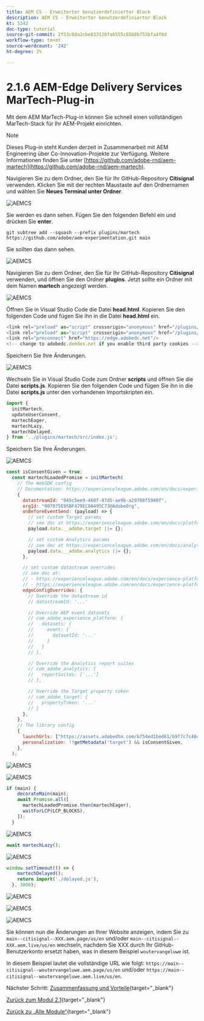 ```yaml
---
title: AEM CS - Erweiterter benutzerdefinierter Block
description: AEM CS - Erweiterter benutzerdefinierter Block
kt: 5342
doc-type: tutorial
source-git-commit: 2f53c8da2cbe833120fa6555c65b8b753bfa4f8d
workflow-type: tm+mt
source-wordcount: '242'
ht-degree: 2%

---
```


# 2.1.6 AEM-Edge Delivery Services MarTech-Plug-in

Mit dem AEM MarTech-Plug-in können Sie schnell einen vollständigen MarTech-Stack für Ihr AEM-Projekt einrichten.

>[!NOTE]
>
>Dieses Plug-in steht Kunden derzeit in Zusammenarbeit mit AEM Engineering über Co-Innovation-Projekte zur Verfügung. Weitere Informationen finden Sie unter [https://github.com/adobe-rnd/aem-martech](https://github.com/adobe-rnd/aem-martech).

Navigieren Sie zu dem Ordner, den Sie für Ihr GitHub-Repository **Citisignal** verwenden. Klicken Sie mit der rechten Maustaste auf den Ordnernamen und wählen Sie **Neues Terminal unter Ordner**.

![AEMCS](./images/mtplugin1.png)

Sie werden es dann sehen. Fügen Sie den folgenden Befehl ein und drücken Sie **enter**.

```
git subtree add --squash --prefix plugins/martech https://github.com/adobe/aem-experimentation.git main
```

Sie sollten das dann sehen.

![AEMCS](./images/mtplugin3.png)

Navigieren Sie zu dem Ordner, den Sie für Ihr GitHub-Repository **Citisignal** verwenden, und öffnen Sie den Ordner **plugins**. Jetzt sollte ein Ordner mit dem Namen **martech** angezeigt werden.

![AEMCS](./images/mtplugin4.png)


Öffnen Sie in Visual Studio Code die Datei **head.html**. Kopieren Sie den folgenden Code und fügen Sie ihn in die Datei **head.html** ein.

```javascript
<link rel="preload" as="script" crossorigin="anonymous" href="/plugins/martech/src/index.js"/>
<link rel="preload" as="script" crossorigin="anonymous" href="/plugins/martech/src/alloy.min.js"/>
<link rel="preconnect" href="https://edge.adobedc.net"/>
<!-- change to adobedc.demdex.net if you enable third party cookies -->
```

Speichern Sie Ihre Änderungen.

![AEMCS](./images/mtplugin5.png)

Wechseln Sie in Visual Studio Code zum Ordner **scripts** und öffnen Sie die Datei **scripts.js**. Kopieren Sie den folgenden Code und fügen Sie ihn in die Datei **scripts.js** unter den vorhandenen Importskripten ein.

```javascript
import {
  initMartech,
  updateUserConsent,
  martechEager,
  martechLazy,
  martechDelayed,
} from '../plugins/martech/src/index.js';
```

Speichern Sie Ihre Änderungen.

![AEMCS](./images/mtplugin6.png)

```javascript
const isConsentGiven = true;
  const martechLoadedPromise = initMartech(
    // The WebSDK config
    // Documentation: https://experienceleague.adobe.com/en/docs/experience-platform/web-sdk/commands/configure/overview#configure-js
    {
      datastreamId: "045c5ee9-468f-47d5-ae9b-a29788f5948f",
      orgId: "907075E95BF479EC0A495C73@AdobeOrg",
      onBeforeEventSend: (payload) => {
        // set custom Target params 
        // see doc at https://experienceleague.adobe.com/en/docs/platform-learn/migrate-target-to-websdk/send-parameters#parameter-mapping-summary
        payload.data.__adobe.target ||= {};

        // set custom Analytics params
        // see doc at https://experienceleague.adobe.com/en/docs/analytics/implementation/aep-edge/data-var-mapping
        payload.data.__adobe.analytics ||= {};
      },

      // set custom datastream overrides
      // see doc at:
      // - https://experienceleague.adobe.com/en/docs/experience-platform/web-sdk/commands/datastream-overrides
      // - https://experienceleague.adobe.com/en/docs/experience-platform/datastreams/overrides
      edgeConfigOverrides: {
        // Override the datastream id
        // datastreamId: '...'

        // Override AEP event datasets
        // com_adobe_experience_platform: {
        //   datasets: {
        //     event: {
        //       datasetId: '...'
        //     }
        //   }
        // },

        // Override the Analytics report suites
        // com_adobe_analytics: {
        //   reportSuites: ['...']
        // },

        // Override the Target property token
        // com_adobe_target: {
        //   propertyToken: '...'
        // }
      },
    },
    // The library config
    {
      launchUrls: ["https://assets.adobedtm.com/b754ed1bed61/b9f7c7c484de/launch-28b548849fb9.min.js"],
      personalization: !!getMetadata('target') && isConsentGiven,
    },
  );
```

![AEMCS](./images/mtplugin8.png)

![AEMCS](./images/mtplugin7.png)

```javascript
if (main) {
    decorateMain(main);
    await Promise.all([
      martechLoadedPromise.then(martechEager),
      waitForLCP(LCP_BLOCKS),
    ]);
  }
```

![AEMCS](./images/mtplugin10.png)

```javascript
await martechLazy();
```

![AEMCS](./images/mtplugin9.png)

```javascript
window.setTimeout(() => {
    martechDelayed();
    return import('./delayed.js');
  }, 3000);
```

![AEMCS](./images/mtplugin11.png)


![AEMCS](./images/mtplugin12.png)


![AEMCS](./images/mtplugin13.png)

Sie können nun die Änderungen an Ihrer Website anzeigen, indem Sie zu `main--citisignal--XXX.aem.page/us/en` und/oder `main--citisignal--XXX.aem.live/us/en` wechseln, nachdem Sie XXX durch Ihr GitHub-Benutzerkonto ersetzt haben, was in diesem Beispiel `woutervangeluwe` ist.

In diesem Beispiel lautet die vollständige URL wie folgt:
`https://main--citisignal--woutervangeluwe.aem.page/us/en` und/oder `https://main--citisignal--woutervangeluwe.aem.live/us/en`.

Nächster Schritt: [Zusammenfassung und Vorteile](./summary.md){target="_blank"}

[Zurück zum Modul 2.1](./aemcs.md){target="_blank"}

[Zurück zu „Alle Module“](./../../../overview.md){target="_blank"}
